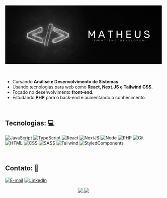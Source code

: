 ![Readme Github](/assets/bg.png "Readme Background")

<br/>

- Cursando **Análise e Desenvolvimento de Sistemas**.
- Usando tecnologias para web como **React, Next.JS e Tailwind CSS**.
- Focado no desenvolvimento **front-end**.
- Estudando **PHP** para o back-end e aumentando o conhecimento.

<br />

## Tecnologias: 💻
 
<div align="left">

![JavaScript](https://skillicons.dev/icons?i=js)
![TypeScript](https://skillicons.dev/icons?i=ts)
![React](https://skillicons.dev/icons?i=react)
![NextJS](https://skillicons.dev/icons?i=next)
![Node](https://skillicons.dev/icons?i=nodejs)
![PHP](https://skillicons.dev/icons?i=php)
![Git](https://skillicons.dev/icons?i=git)
![HTML](https://skillicons.dev/icons?i=html)
![CSS](https://skillicons.dev/icons?i=css)
![SASS](https://skillicons.dev/icons?i=sass)
![Tailwind](https://skillicons.dev/icons?i=tailwind)
![StyledComponents](https://skillicons.dev/icons?i=styledcomponents)

</div>

<br />

<div >
 
## Contato: 💬

[![E-mail](https://skillicons.dev/icons?i=gmail)](mailto:matheus7227@gmail.com)
[![LinkedIn](https://skillicons.dev/icons?i=linkedin)](https://www.linkedin.com/in/matheus-oliveira-monteiro-3a5b8925a/)

</div>

<div align="center">
  <a href="https://github.com/1maatheus/github-readme-stats">
    <img height=175 align="center" src="https://github-readme-stats.vercel.app/api?username=1maatheus&show_icons=true&theme=github_dark_dimmed" />
  </a>
  <a href="https://github.com/1maatheus/convoychat">
    <img height=175 align="center" src="https://github-readme-stats.vercel.app/api/top-langs?username=1maatheus&layout=compact&langs_count=8&card_width=320&theme=github_dark_dimmed" />
  </a>
</div>
